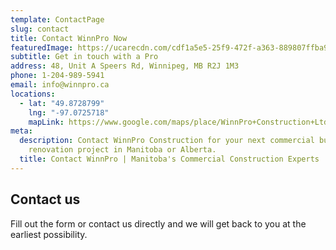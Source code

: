 ```yaml
---
template: ContactPage
slug: contact
title: Contact WinnPro Now
featuredImage: https://ucarecdn.com/cdf1a5e5-25f9-472f-a363-889807ffba97/
subtitle: Get in touch with a Pro
address: 48, Unit A Speers Rd, Winnipeg, MB R2J 1M3
phone: 1-204-989-5941
email: info@winnpro.ca
locations:
  - lat: "49.8728799"
    lng: "-97.0725718"
    mapLink: https://www.google.com/maps/place/WinnPro+Construction+Ltd/@49.8728799,-97.0725718,15z/data=!4m5!3m4!1s0x0:0x695df3daa08feddb!8m2!3d49.8728799!4d-97.0725718
meta:
  description: Contact WinnPro Construction for your next commercial building or
    renovation project in Manitoba or Alberta.
  title: Contact WinnPro | Manitoba's Commercial Construction Experts
---
```

## Contact us

Fill out the form or contact us directly and we will get back to you at the earliest possibility.